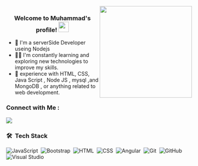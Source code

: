 <img width="250" align="right" src="https://c.tenor.com/_DOBjnGspYAAAAAM/code-coding.gif">

<h3 align="center">
  Welcome to Muhammad's profile!
  <img src="https://media.giphy.com/media/hvRJCLFzcasrR4ia7z/giphy.gif" width="28">
</h3>

<!-- Typing SVG by DenverCoder1 - https://github.com/DenverCoder1/readme-typing-svg -->
<p align="center">
  <a href="https://github.com/DenverCoder1/readme-typing-svg"></a>
</p> 

- 🏢 I'm a serverSide Developer useing Nodejs
- 👨‍💻 I'm constantly learning and exploring new technologies to improve my skills.
- 💬 experience with HTML, CSS, Java Script , Node JS , mysql ,and MongoDB , or anything related to web development.



### Connect with Me :

<a href="https://www.linkedin.com/in/muhammadalkilany/" target="_blank"><img src="https://img.shields.io/badge/-Omar%20-0077B5?style=for-the-badge&logo=Linkedin&logoColor=white"/></a>
### 🛠 &nbsp;Tech Stack


![JavaScript](https://img.shields.io/badge/-JavaScript-05122A?style=flat&logo=javascript)&nbsp;
![Bootstrap](https://img.shields.io/badge/-Bootstrap-05122A?style=flat&logo=bootstrap&logoColor=563D7C)&nbsp;
![HTML](https://img.shields.io/badge/-HTML-05122A?style=flat&logo=HTML5)&nbsp;
![CSS](https://img.shields.io/badge/-CSS-05122A?style=flat&logo=CSS3&logoColor=1572B6)&nbsp;
![Angular](https://img.shields.io/badge/-Angular-05122A?style=flat&logo=Angular)&nbsp;
![Git](https://img.shields.io/badge/-Git-05122A?style=flat&logo=git)&nbsp;
![GitHub](https://img.shields.io/badge/-GitHub-05122A?style=flat&logo=github)&nbsp;
![Visual Studio](https://img.shields.io/badge/-Visual%20Studio-05122A?style=flat&logo=visual-studio&logoColor=007ACC)&nbsp;
